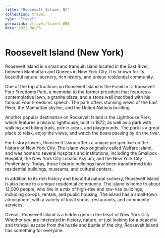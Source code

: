 ```yaml
---
title: "Roosevelt Island, NY"
collection: travel
type: "Travel"
permalink: /travel/travel_095
date: 2022-04-03
---
```


# Roosevelt Island (New York)
Roosevelt Island is a small and tranquil island located in the East River, between Manhattan and Queens in New York City. It is known for its beautiful natural scenery, rich history, and unique residential community.

One of the top attractions on Roosevelt Island is the Franklin D. Roosevelt Four Freedoms Park, a memorial to the former president that features a contemplative lawn, a granite plaza, and a stone wall inscribed with his famous Four Freedoms speech. The park offers stunning views of the East River, the Manhattan skyline, and the United Nations building.

Another popular destination on Roosevelt Island is the Lighthouse Park, which features a historic lighthouse, built in 1872, as well as a park with walking and biking trails, picnic areas, and playgrounds. The park is a great place to relax, enjoy the views, and watch the boats passing by on the river.

For history lovers, Roosevelt Island offers a unique perspective on the history of New York City. The island was originally called Welfare Island, and was home to several hospitals and institutions, including the Smallpox Hospital, the New York City Lunatic Asylum, and the New York City Penitentiary. Today, these historic buildings have been transformed into residential buildings, museums, and cultural centers.

In addition to its rich history and beautiful natural scenery, Roosevelt Island is also home to a unique residential community. The island is home to about 12,000 people, who live in a mix of high-rise and low-rise buildings, including co-ops, rentals, and public housing. The island has a small-town atmosphere, with a variety of local shops, restaurants, and community services.

Overall, Roosevelt Island is a hidden gem in the heart of New York City. Whether you are interested in history, nature, or just looking for a peaceful and tranquil escape from the hustle and bustle of the city, Roosevelt Island has something for everyone.
